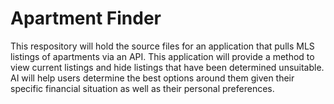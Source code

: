 # Apartment Finder
This respository will hold the source files for an application that pulls MLS listings of apartments via an API. This application will provide a method to view current listings and hide listings that have been determined unsuitable. AI will help users determine the best options around them given their specific financial situation as well as their personal preferences. 